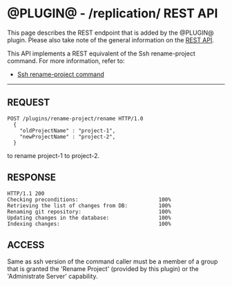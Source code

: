 @PLUGIN@ - /replication/ REST API
===================================
This page describes the REST endpoint that is added by the @PLUGIN@
plugin.
Please also take note of the general information on the
[REST API](../../../Documentation/rest-api.html).

This API implements a REST equivalent of the Ssh rename-project command.
For more information, refer to:
* [Ssh rename-project command](cmd-rename.md)
------------------------------------------

REQUEST
-------
```
POST /plugins/rename-project/rename HTTP/1.0
  {
    "oldProjectName" : "project-1",
    "newProjectName" : "project-2",
  }
```
to rename project-1 to project-2.

RESPONSE
--------
```
HTTP/1.1 200
Checking preconditions:                          100%
Retrieving the list of changes from DB:          100%
Renaming git repository:                         100%
Updating changes in the database:                100%
Indexing changes:                                100%
```

ACCESS
------
Same as ssh version of the command caller must be a member of a group that is granted the
'Rename Project' (provided by this plugin) or the 'Administrate Server' capability.
